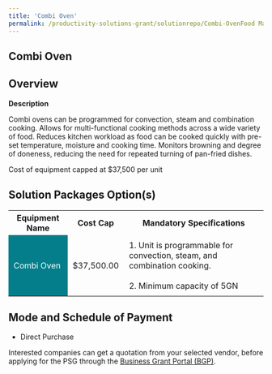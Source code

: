 ```yaml
---
title: 'Combi Oven'
permalink: /productivity-solutions-grant/solutionrepo/Combi-OvenFood Manufacturing
---
```


## Combi Oven

## Overview

**Description**

Combi ovens can be programmed for convection, steam and combination cooking. Allows for multi-functional cooking methods across a wide variety of food. Reduces kitchen workload as food can be cooked quickly with pre-set temperature, moisture and cooking time. Monitors browning and degree of doneness, reducing the need for repeated turning of pan-fried dishes.

Cost of equipment capped at $37,500 per unit

## Solution Packages Option(s)

<table>
<tr>
<th><b>Equipment Name</b></th>
<th><b>Cost Cap</b></th>
<th><b>Mandatory Specifications</b></th>
</tr>
<tr>
<td style='padding: 10px; background-color: #037E8A; color: #FFFFFF;'>Combi Oven</td>
<td style='padding: 10px;'>$37,500.00</td>
<td style='padding: 10px;'>1. Unit is programmable for convection, steam, and combination cooking.<br><br>2. Minimum capacity of 5GN</td>
</tr>
</table>

## Mode and Schedule of Payment

 - Direct Purchase

Interested companies can get a quotation from your selected vendor, before applying for the PSG through the <a href='https://www.businessgrants.gov.sg/' target='_blank' rel='noopener'>Business Grant Portal (BGP)</a>.

<script src="/jquery/resize-tables.js"></script>
